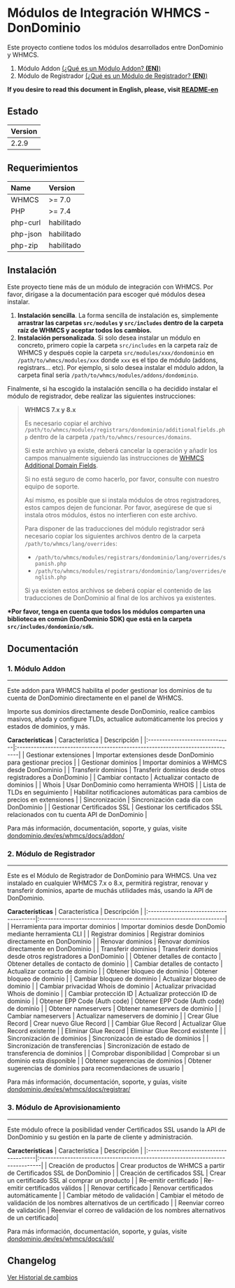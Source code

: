 # Módulos de Integración WHMCS - DonDominio

Este proyecto contiene todos los módulos desarrollados entre DonDominio y WHMCS.

1. Módulo Addon [(¿Qué es un Módulo Addon? **(EN)**)](https://developers.whmcs.com/addon-modules/) 
2. Módulo de Registrador [(¿Qué es un Módulo de Registrador? **(EN)**)](https://docs.whmcs.com/Addon_Modules_Management)

**If you desire to read this document in English, please, visit [README-en](README-en.md)**

## Estado
| Version |
|:--------|
| 2.2.9   |

## Requerimientos
| Name      | Version       |
|:----------|:--------------|
| WHMCS     | >= 7.0        |
| PHP       | >= 7.4        |
| php-curl  | habilitado    |
| php-json  | habilitado    |
| php-zip   | habilitado    |

## Instalación
Este proyecto tiene más de un módulo de integración con WHMCS. Por favor, dirígase a la documentación para escoger qué módulos desea instalar.

1. **Instalación sencilla**.
La forma sencilla de instalación es, simplemente **arrastrar las carpetas `src/modules` y `src/includes` dentro de la carpeta raíz de WHMCS y aceptar todos los cambios.**
2. **Instalación personalizada**.
Si solo desea instalar un módulo en concreto, primero copie la carpeta `src/includes` en la carpeta raíz de WHMCS
y después copie la carpeta `src/modules/xxx/dondominio` en `/path/to/whmcs/modules/xxx` donde `xxx` es el tipo de módulo (addons, registrars... etc).
Por ejemplo, si solo desea instalar el módulo addon, la carpeta final sería `/path/to/whmcs/modules/addons/dondominio`.

Finalmente, si ha escogido la instalación sencilla o ha decidido instalar el módulo de registrador, debe realizar las siguientes instrucciones:

>**WHMCS 7.x y 8.x**
>
>Es necesario copiar el archivo `/path/to/whmcs/modules/registrars/dondominio/additionalfields.php` dentro de la carpeta `/path/to/whmcs/resources/domains`.
>
>Si este archivo ya existe, deberá cancelar la operación y añadir los campos manualmente siguiendo las instrucciones de
>[WHMCS Additional Domain Fields](https://docs.whmcs.com/Additional_Domain_Fields).
>
>Si no está seguro de como hacerlo, por favor, consulte con nuestro equipo de soporte.
>
>Así mismo, es posible que si instala módulos de otros registradores, estos campos dejen de funcionar.
>Por favor, asegúrese de que si instala otros módulos, éstos no interfieren con este archivo.
>
>Para disponer de las traducciones del módulo registrador será necesario copiar los siguientes archivos dentro de la carpeta `/path/to/whmcs/lang/overrides`:
>- `/path/to/whmcs/modules/registrars/dondominio/lang/overrides/spanish.php`
>- `/path/to/whmcs/modules/registrars/dondominio/lang/overrides/english.php`
>
>Si ya existen estos archivos se deberá copiar el contenido de las traducciones de DonDominio al final de los archivos ya existentes.

**\*Por favor, tenga en cuenta que todos los módulos comparten una biblioteca en común (DonDominio SDK) que está en la carpeta `src/includes/dondominio/sdk`.**

## Documentación
### 1. Módulo Addon
---

Este addon para WHMCS habilita el poder gestionar los dominios de tu cuenta de DonDominio directamente en el panel de WHMCS.

Importe sus dominios directamente desde DonDominio, realice cambios masivos, añada y configure TLDs, actualice automáticamente los precios y estados de dominios, y más.

**Características**
| Característica                | Descripción                                                                   |
|:------------------------------|:------------------------------------------------------------------------------|
| Gestionar extensiones         | Importar extensiones desde DonDominio para gestionar precios                  |
| Gestionar dominios            | Importar dominios a WHMCS desde DonDominio                                    |
| Transferir dominios           | Transferir dominios desde otros registradores a DonDominio                    |
| Cambiar contacto              | Actualizar contacto de dominios                                               |
| Whois                         | Usar DonDominio como herramienta WHOIS                                        |
| Lista de TLDs en seguimiento  | Habilitar notificaciones automáticas para cambios de precios en extensiones   |
| Sincronización                | Sincronización cada día con DonDominio                                        |
| Gestionar Certificados SSL    | Gestionar los certificados SSL relacionados con tu cuenta API de DonDominio   |

Para más información, documentación, soporte, y guías, visite [dondominio.dev/es/whmcs/docs/addon/](https://dondominio.dev/es/whmcs/docs/addon/)

### 2. Módulo de Registrador
---

Este es el Módulo de Registrador de DonDominio para WHMCS. Una vez instalado en cualquier WHMCS 7.x o 8.x,
permitirá registrar, renovar y transferir dominios, aparte de muchás utilidades más, usando la API de DonDominio.

**Características**
| Característica                        | Descripción                                                       |
|:--------------------------------------|:------------------------------------------------------------------|
| Herramienta para importar dominios    | Importar dominios desde DonDomio mediante herramienta CLI         |
| Registrar dominios                    | Registrar dominios directamente en DonDominio                     |
| Renovar dominios                      | Renovar dominios directamente en DonDominio                       |
| Transferir dominios                   | Transferir dominios desde otros registradores a DonDominio        |
| Obtener detalles de contacto          | Obtener detalles de contacto de dominio                           |
| Cambiar detalles de contacto          | Actualizar contacto de dominio                                    |
| Obtener bloqueo de dominio            | Obtener bloqueo de dominio                                        |
| Cambiar bloqueo de dominio            | Actualizar bloqueo de dominio                                     |
| Cambiar privacidad Whois de dominio   | Actualizar privacidad Whois de dominio                            |
| Cambiar protección ID                 | Actualizar protección ID de dominio                               |
| Obtener EPP Code (Auth code)          | Obtener EPP Code (Auth code) de dominio                           |
| Obtener nameservers                   | Obtener nameservers de dominio                                    |
| Cambiar nameservers                   | Actualizar nameservers de dominio                                 |
| Crear Glue Record                     | Crear nuevo Glue Record                                           |
| Cambiar Glue Record                   | Actualizar Glue Record existente                                  |
| Eliminar Glue Record                  | Eliminar Glue Record existente                                    |
| Sincronización de dominios            | Sincronizacón de estado de dominios                               |
| Sincronización de transferencias      | Sincronización de estado de transferencia de dominios             |
| Comprobar disponibilidad              | Comprobar si un dominio esta disponible                           |
| Obtener sugerencias de dominios       | Obtener sugerencias de dominios para recomendaciones de usuario   |

Para más información, documentación, soporte, y guías, visite [dondominio.dev/es/whmcs/docs/registrar/](https://dondominio.dev/es/whmcs/docs/registrar/)

### 3. Módulo de Aprovisionamiento
---

Este módulo ofrece la posibilidad vender Certificados SSL usando la API de DonDominio y su gestión en la parte de cliente y administración.

**Características**
| Característica                        | Descripción                                                                   |
|:--------------------------------------|:------------------------------------------------------------------------------|
| Creación de productos                 | Crear productos de WHMCS a partir de Certificados SSL de DonDominio           |
| Creación de certificados SSL          | Crear un certificado SSL al comprar un producto                               |
| Re-emitir certificado                 | Re-emitir certificados válidos                                                |
| Renovar certificado                   | Renovar certificados automáticamente                                          |
| Cambiar método de validación          | Cambiar el método de validación de los nombres alternativos de un certificado |
| Reenviar correo de validación         | Reenviar el correo de validación de los nombres alternativos de un certificado|

Para más información, documentación, soporte, y guías, visite [dondominio.dev/es/whmcs/docs/ssl/](https://dondominio.dev/es/whmcs/docs/ssl/)

## Changelog

[Ver Historial de cambios](CHANGELOG-es.md)
